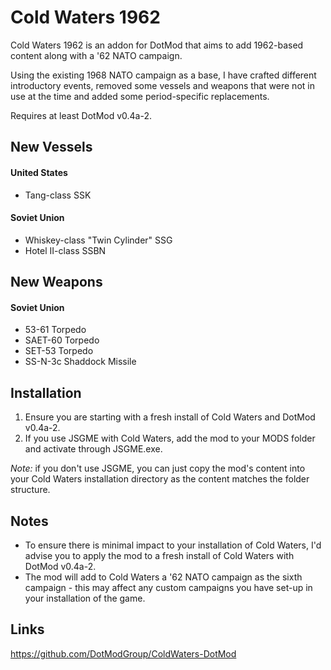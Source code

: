# Cold Waters 1962
Cold Waters 1962 is an addon for DotMod that aims to add 1962-based content along with a '62 NATO campaign.

Using the existing 1968 NATO campaign as a base, I have crafted different introductory events, removed some vessels and weapons that were not in use at the time and added some period-specific replacements.

Requires at least DotMod v0.4a-2.

## New Vessels
#### United States
* Tang-class SSK

#### Soviet Union
* Whiskey-class "Twin Cylinder" SSG
* Hotel II-class SSBN

## New Weapons
#### Soviet Union
* 53-61 Torpedo
* SAET-60 Torpedo
* SET-53 Torpedo
* SS-N-3c Shaddock Missile

## Installation
1) Ensure you are starting with a fresh install of Cold Waters and DotMod v0.4a-2.
2) If you use JSGME with Cold Waters, add the mod to your MODS folder and activate through JSGME.exe.
   
_Note:_ if you don't use JSGME, you can just copy the mod's content into your Cold Waters installation directory as the content matches the folder structure.

## Notes
* To ensure there is minimal impact to your installation of Cold Waters, I'd advise you to apply the mod to a fresh install of Cold Waters with DotMod v0.4a-2.
* The mod will add to Cold Waters a '62 NATO campaign as the sixth campaign - this may affect any custom campaigns you have set-up in your installation of the game.

## Links
https://github.com/DotModGroup/ColdWaters-DotMod
